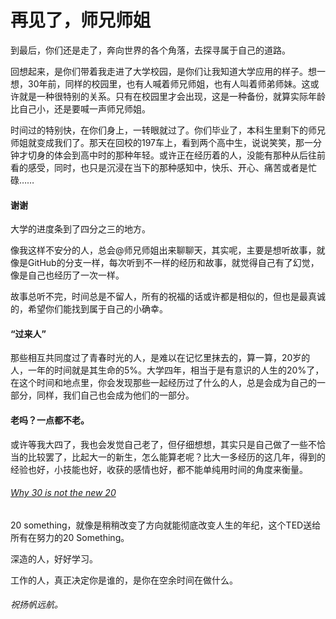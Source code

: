 # 再见了，师兄师姐

到最后，你们还是走了，奔向世界的各个角落，去探寻属于自己的道路。

回想起来，是你们带着我走进了大学校园，是你们让我知道大学应用的样子。想一想，30年前，同样的校园里，也有人喊着师兄师姐，也有人叫着师弟师妹。这或许就是一种很特别的关系。只有在校园里才会出现，这是一种备份，就算实际年龄比自己小，还是要喊一声师兄师姐。

时间过的特别快，在你们身上，一转眼就过了。你们毕业了，本科生里剩下的师兄师姐就变成我们了。那天在回校的197车上，看到两个高中生，说说笑笑，那一分钟才切身的体会到高中时的那种年轻。或许正在经历着的人，没能有那种从后往前看的感受，同时，也只是沉浸在当下的那种感知中，快乐、开心、痛苦或者是忙碌……

#### 谢谢

大学的进度条到了四分之三的地方。

像我这样不安分的人，总会@师兄师姐出来聊聊天，其实呢，主要是想听故事，就像是GitHub的分支一样，每次听到不一样的经历和故事，就觉得自己有了幻觉，像是自己也经历了一次一样。

故事总听不完，时间总是不留人，所有的祝福的话或许都是相似的，但也是最真诚的，希望你们能找到属于自己的小确幸。

#### “过来人”

那些相互共同度过了青春时光的人，是难以在记忆里抹去的，算一算，20岁的人，一年的时间就是其生命的5%。大学四年，相当于是有意识的人生的20%了，在这个时间和地点里，你会发现那些一起经历过了什么的人，总是会成为自己的一部分，同样，我们自己也会成为他们的一部分。

#### 老吗？一点都不老。

或许等我大四了，我也会发觉自己老了，但仔细想想，其实只是自己做了一些不恰当的比较罢了，比起大一的新生，怎么能算老呢？比大一多经历的这几年，得到的经验也好，小技能也好，收获的感情也好，都不能单纯用时间的角度来衡量。

###### [Why 30 is not the new 20](file:///Users/jay.g/Movies/TED-Collection/TED_35-Why_30_is_not_the_new_20/MegJay_2013-1500k.mp4)

20 something，就像是稍稍改变了方向就能彻底改变人生的年纪，这个TED送给所有在努力的20 Something。

深造的人，好好学习。

工作的人，真正决定你是谁的，是你在空余时间在做什么。

###### 祝扬帆远航。